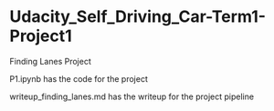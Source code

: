 # Udacity_Self_Driving_Car-Term1-Project1
Finding Lanes Project

P1.ipynb has the code for the project

writeup_finding_lanes.md has the writeup for the project pipeline
